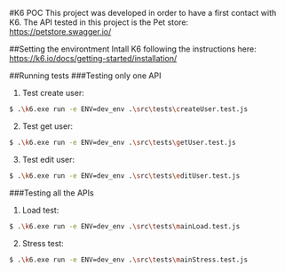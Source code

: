 #K6 POC
This project was developed in order to have a first contact with K6. The API tested in this project is the Pet store: https://petstore.swagger.io/

##Setting the environtment
Intall K6 following the instructions here: https://k6.io/docs/getting-started/installation/

##Running tests
###Testing only one API
1. Test create user:
  ```bash
  $ .\k6.exe run -e ENV=dev_env .\src\tests\createUser.test.js
  ```
2. Test get user:
  ```bash
  $ .\k6.exe run -e ENV=dev_env .\src\tests\getUser.test.js
  ```
3. Test edit user:
  ```bash
  $ .\k6.exe run -e ENV=dev_env .\src\tests\editUser.test.js
  ```

###Testing all the APIs
1. Load test:
  ```bash
  $ .\k6.exe run -e ENV=dev_env .\src\tests\mainLoad.test.js
  ```
2. Stress test:
  ```bash
  $ .\k6.exe run -e ENV=dev_env .\src\tests\mainStress.test.js
  ```